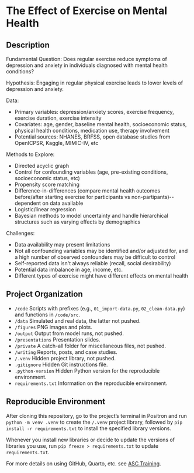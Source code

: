 # The Effect of Exercise on Mental Health


## Description

Fundamental Question: Does regular exercise reduce symptoms of depression and anxiety in individuals diagnosed with mental health conditions?

Hypothesis: Engaging in regular physical exercise leads to lower levels of depression and anxiety.

Data:
- Primary variables: depression/anxiety scores, exercise frequency, exercise duration, exercise intensity
- Covariates: age, gender, baseline mental health, socioeconomic status, physical health conditions, medication use, therapy involvement
- Potential sources: NHANES, BRFSS, open database studies from OpenICPSR, Kaggle, MIMIC-IV, etc

Methods to Explore:
- Directed acyclic graph
- Control for confounding variables (age, pre-existing conditions, socioeconomic status, etc)
- Propensity score matching
- Difference-in-differences (compare mental health outcomes before/after starting exercise for participants vs non-partipants)--dependent on data available
- Logistic/linear regression
- Bayesian methods to model uncertainty and handle hierarchical structures such as varying effects by demographics

Challenges:
- Data availability may present limitations
- Not all confounding variables may be identified and/or adjusted for, and a high number of observed confounders may be difficult to control
- Self-reported data isn't always reliable (recall, social desirability)
- Potential data imbalance in age, income, etc.
- Different types of exercise might have different effects on mental health

## Project Organization

- `/code` Scripts with prefixes (e.g., `01_import-data.py`,
  `02_clean-data.py`) and functions in `/code/src`.
- `/data` Simulated and real data, the latter not pushed.
- `/figures` PNG images and plots.
- `/output` Output from model runs, not pushed.
- `/presentations` Presentation slides.
- `/private` A catch-all folder for miscellaneous files, not pushed.
- `/writing` Reports, posts, and case studies.
- `/.venv` Hidden project library, not pushed.
- `.gitignore` Hidden Git instructions file.
- `.python-version` Hidden Python version for the reproducible
  environment.
- `requirements.txt` Information on the reproducible environment.

## Reproducible Environment

After cloning this repository, go to the project’s terminal in Positron
and run `python -m venv .venv` to create the `/.venv` project library,
followed by `pip install -r requirements.txt` to install the specified
library versions.

Whenever you install new libraries or decide to update the versions of
libraries you use, run `pip freeze > requirements.txt` to update
`requirements.txt`.

For more details on using GitHub, Quarto, etc. see [ASC
Training](https://github.com/marcdotson/asc-training).
